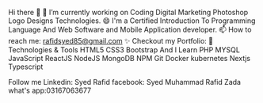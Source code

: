 Hi there 👋
🔭 I’m currently working on Coding Digital Marketing Photoshop Logo Designs Technologies.
😄 I'm a Certified Introduction To Programming Language And Web Software and Mobile Application developer.
📫 How to reach me: rafidsyed85@gmail.com
✨ Checkout my Portfolio: 
🔧 Technologies & Tools
HTML5 CSS3 Bootstrap And I Learn PHP MYSQL JavaScript ReactJS NodeJS  MongoDB NPM Git Docker kubernetes Nextjs Typescript

Follow me
Linkedin: Syed Rafid
facebook: Syed Muhammad Rafid Zada 
what's app:03167063677